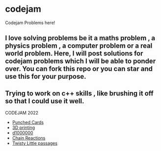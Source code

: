 # codejam
Codejam Problems here!
## I love solving problems be it a maths problem , a physics problem , a computer problem or a real world problem. Here, I will post solutions for codejam problems which I will be able to ponder over. You can fork this repo or you can star and use this for your purpose. 
## Trying to work on c++ skills , like brushing it off so that I could use it well.
CODEJAM 2022
+ [Punched Cards](https://codingcompetitions.withgoogle.com/codejam/round/0000000000876ff1/0000000000a4621b)
+ [3D printing](https://codingcompetitions.withgoogle.com/codejam/round/0000000000876ff1/0000000000a4672b)
+ [d1000000](https://codingcompetitions.withgoogle.com/codejam/round/0000000000876ff1/0000000000a46471)
+ [Chain Reactions](https://codingcompetitions.withgoogle.com/codejam/round/0000000000876ff1/0000000000a46471)
+ [Twisty Little passages](https://codingcompetitions.withgoogle.com/codejam/round/0000000000876ff1/0000000000a45fc0)

